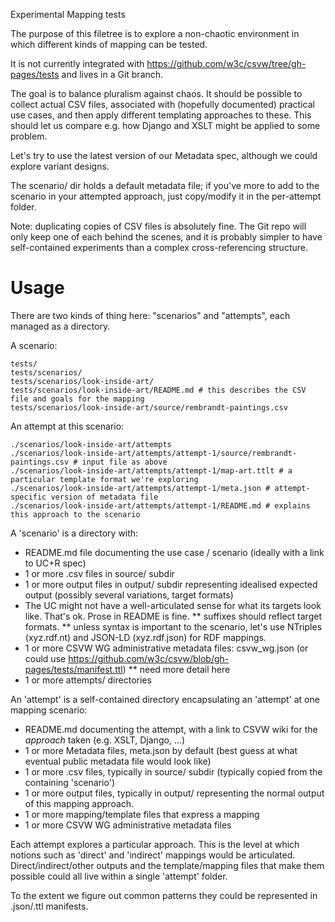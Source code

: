 
Experimental Mapping tests

The purpose of this filetree is to explore a non-chaotic environment in which different kinds of mapping can be
tested.

It is not currently integrated with https://github.com/w3c/csvw/tree/gh-pages/tests and lives in a Git branch.

The goal is to balance pluralism against chaos. It should be possible to collect actual CSV files, associated with
(hopefully documented) practical use cases, and then apply different templating approaches to these. This should
let us compare e.g. how Django and XSLT might be applied to some problem.

Let's try to use the latest version of our Metadata spec, although we could explore variant designs.

The scenario/ dir holds a default metadata file; if you've more to add to the scenario in your attempted
approach, just copy/modify it in the per-attempt folder.

Note: duplicating copies of CSV files is absolutely fine. The Git repo will only keep one of each behind the scenes, and it
is probably simpler to have self-contained experiments than a complex cross-referencing structure.


Usage
=====

There are two kinds of thing here: "scenarios" and "attempts", each managed as a directory.

A scenario:

    tests/
    tests/scenarios/
    tests/scenarios/look-inside-art/
    tests/scenarios/look-inside-art/README.md # this describes the CSV file and goals for the mapping
    tests/scenarios/look-inside-art/source/rembrandt-paintings.csv

An attempt at this scenario:

    ./scenarios/look-inside-art/attempts
    ./scenarios/look-inside-art/attempts/attempt-1/source/rembrandt-paintings.csv # input file as above
    ./scenarios/look-inside-art/attempts/attempt-1/map-art.ttlt # a particular template format we're exploring
    ./scenarios/look-inside-art/attempts/attempt-1/meta.json # attempt-specific version of metadata file
    ./scenarios/look-inside-art/attempts/attempt-1/README.md # explains this approach to the scenario


A 'scenario' is a directory with:

* README.md file documenting the use case / scenario (ideally with a link to UC+R spec)
* 1 or more .csv files in source/ subdir
* 1 or more output files in output/ subdir representing idealised expected output (possibly several variations, target formats)
* The UC might not have a well-articulated sense for what its targets look like. That's ok. Prose in README is fine.
** suffixes should reflect target formats.
** unless syntax is important to the scenario, let's use NTriples (xyz.rdf.nt) and JSON-LD (xyz.rdf.json) for RDF mappings.
* 1 or more CSVW WG administrative metadata files: csvw_wg.json (or could use https://github.com/w3c/csvw/blob/gh-pages/tests/manifest.ttl)
** need more detail here
* 1 or more attempts/ directories

An 'attempt' is a self-contained directory encapsulating an 'attempt' at one mapping scenario:

* README.md documenting the attempt, with a link to CSVW wiki for the _approach_ taken (e.g. XSLT, Django, ...)
* 1 or more Metadata files, meta.json by default (best guess at what eventual public metadata file would look like)
* 1 or more .csv files, typically in source/ subdir (typically copied from the containing 'scenario')
* 1 or more output files, typically in output/ representing the normal output of this mapping approach.
* 1 or more mapping/template files that express a mapping
* 1 or more CSVW WG administrative metadata files

Each attempt explores a particular approach. This is the level at which notions such as 'direct' and 'indirect' mappings
would be articulated. Direct/indirect/other outputs and the template/mapping files that make them possible could all
live within a single 'attempt' folder.

To the extent we figure out common patterns they could be represented in .json/.ttl manifests.
